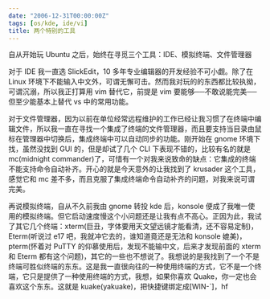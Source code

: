 ```yaml
---
date: "2006-12-31T00:00:00Z"
tags: [os/kde, ide/vi]
title: 两个特别的工具
---
```


自从开始玩 Ubuntu 之后，始终在寻觅三个工具：IDE、模拟终端、文件管理器

对于 IDE 我一直选 SlickEdit，10 多年专业编辑器的开发经验不可小觑。除了在 Linux 环境下不能输入中文外，可谓无懈可击。然而我对玩的的东西都比较执拗，可谓沉溺，所以我正打算用 vim 替代它，前提是 vim 要能够──不敢说能完美──但至少能基本上替代 vs 中的常用功能。

对于文件管理器，因为以前在单位经常远程维护的工作已经让我习惯了在终端中编辑文件，所以我一直在寻找一个集成了终端的文件管理器，而且要支持当目录由鼠标在管理器中切换后，集成终端中可以自动同步的功能。刚开始在 gnome 环境下找，虽然没找到 GUI 的，但是却试了几个 CLI 下表现不错的，比较有名的就是 mc(midnight commander)了，可惜有一个对我来说致命的缺点：它集成的终端不能支持命令自动补齐。开心的就是今天意外的让我找到了 krusader 这个工具，感觉它和 mc 差不多，而且克服了集成终端命令自动补齐的问题，对我来说可谓完美。 

再说模拟终端，自从不久前我由 gnome 转投 kde 后，konsole 便成了我唯一使用的模拟终端。但它启动速度慢这个小问题还是让我有点不高心。正因为此，我试了其它几个终端：xterm(巨丑，字体要用天文望远镜才能看清，还不容易定制)，Eterm(听说过 e17 吧，我就冲它去的，谁知道竟还是无法和 konsole 媲美)，pterm(怀着对 PuTTY 的仰慕使用后，发现不能输中文，后来才发现前面的 xterm 和 Eterm 都有这个问题)，其它的一些也不想说了。我想说的是我找到了一个不是终端可胜似终端的东东。这是我一直很向往的一种使用终端的方式，它不是一个终端，它只是提供了一种使用终端的方式，我想，如果你喜欢 Quake，你一定也会喜欢这个东东。这就是 kuake(yakuake)，把快捷键绑定成[WIN-`]，hf 
